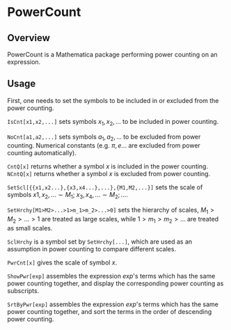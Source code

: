 # PowerCount

## Overview
PowerCount is a Mathematica package performing power counting on an expression.

## Usage
First, one needs to set the symbols to be included in or excluded from the power counting.

`IsCnt[x1,x2,...]` sets symbols $x_1,x_2,...$ to be included in power counting. 

`NoCnt[a1,a2,...]` sets symbols $a_1,a_2,...$ to be excluded from power counting. Numerical constants (e.g. $\pi, e...$ are excluded from power counting automatically). 

`CntQ[x]` returns whether a symbol $x$ is included in the power counting.
`NCntQ[x]` returns whether a symbol $x$ is excluded from power counting.

`SetScl[{{x1,x2...},{x3,x4...},...},{M1,M2,...}]` sets the scale of symbols $x1,x_2,...\sim M_1$; $x_3,x_4,...\sim M_2; ...$.

`SetHrchy[M1>M2>...>1>m_1>m_2>...>0]` sets the hierarchy of scales, $M_1>M_2>...>1$ are treated as large scales, while $1>m_1>m_2>...$ are treated as small scales.

`SclHrchy` is a symbol set by `SetHrchy[...]`, which are used as an assumption in power counting to compare different scales. 

`PwrCnt[x]` gives the scale of symbol $x$. 

`ShowPwr[exp]` assembles the expression $exp$'s terms which has the same power counting together, and display the corresponding power counting as subscripts.

 `SrtByPwr[exp]` assembles the expression $exp$'s terms which has the same power counting together, and sort the terms in the order of descending power counting.